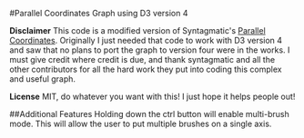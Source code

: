 #Parallel Coordinates Graph using D3 version 4

**Disclaimer**
This code is a modified version of Syntagmatic's [Parallel Coordinates](https://github.com/syntagmatic/parallel-coordinates).
Originally I just needed that code to work with D3 version 4 and saw that no plans to port the graph to version four were in
the works. I must give credit where credit is due, and thank syntagmatic and all the other contributors for all the hard work
they put into coding this complex and useful graph.

**License**
MIT, do whatever you want with this! I just hope it helps people out!


##Additional Features
Holding down the ctrl button will enable multi-brush mode. This will
allow the user to put multiple brushes on a single axis.